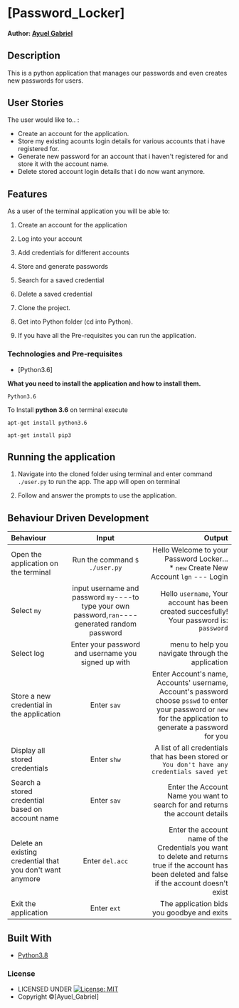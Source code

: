# [Password_Locker]

#### Author: [Ayuel Gabriel](https://github.com/Ayuelgarang105)

## Description
This is a python application that manages our passwords and even creates new passwords for users.


## User Stories
The user would like to.. :
* Create an account for the application.
* Store my existing acounts login details for various accounts that i have registered for.
* Generate new password for an account that i haven't registered for and store it with the account name.   
* Delete stored account login details that i do now want anymore.



## Features


As a user of the terminal application you will be able to:

1. Create an account for the application
2. Log into your account
3. Add credentials for different accounts
4. Store and generate passwords
6. Search for a saved credential
8. Delete a saved credential

2. Clone the project.

3. Get into Python folder (cd into Python).

4. If you have all the Pre-requisites you can run the application.

### Technologies and Pre-requisites

* [Python3.6]

**What you need to install the application and how to install them.**

```
Python3.6
```

To Install **python 3.6** on terminal execute

```
apt-get install python3.6
```

```
apt-get install pip3
```

## Running the application

1. Navigate into the cloned folder using terminal and enter command `./user.py` to run the app.
The app will open on terminal 

2. Follow and answer the prompts to use the application.

## Behaviour Driven Development
| Behaviour | Input | Output |
| :---------------- | :---------------: | ------------------: |
|Open the application on the terminal | Run the command ```$ ./user.py```|Hello Welcome to your Password Locker... <br>* ```new```  Create New Account  ```lgn``` ---  Login |
|Select  ```my```| input username and password ```my```----to type your own password,```ran```---- generated random password| Hello ```username```, Your account has been created succesfully! Your password is: ```password```|
|Select log  | Enter your password and username you signed up with|  menu to help you navigate through the application|
|Store a new credential in the application| Enter ```sav```|Enter Account's name, Accounts' username, Account's password<br>choose ```psswd``` to enter your password or ```new``` for the application to generate a password for you |
|Display all stored credentials | Enter ```shw```|A list of all credentials that has been stored or ```You don't have any credentials saved yet``` |
|Search a stored credential based on account name|Enter ```sav```| Enter the Account Name you want to search for and returns the account details|
|Delete an existing credential that you don't want anymore|Enter ```del.acc```|Enter the account name of the Credentials you want to delete and returns true if the account has been deleted and false if the account doesn't exist|
|Exit the application| Enter ```ext```| The application bids you goodbye and exits|

## Built With

* [Python3.8](https://docs.python.org/3/)


### License

* LICENSED UNDER  [![License: MIT](https://img.shields.io/badge/License-MIT-yellow.svg)](license/MIT)
* Copyright &copy;[Ayuel_Gabriel] 